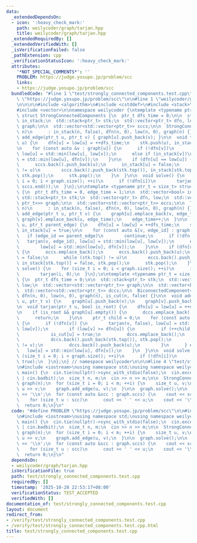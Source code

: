 ```yaml
---
data:
  _extendedDependsOn:
  - icon: ':heavy_check_mark:'
    path: weilycoder/graph/tarjan.hpp
    title: weilycoder/graph/tarjan.hpp
  _extendedRequiredBy: []
  _extendedVerifiedWith: []
  _isVerificationFailed: false
  _pathExtension: cpp
  _verificationStatusIcon: ':heavy_check_mark:'
  attributes:
    '*NOT_SPECIAL_COMMENTS*': ''
    PROBLEM: https://judge.yosupo.jp/problem/scc
    links:
    - https://judge.yosupo.jp/problem/scc
  bundledCode: "#line 1 \"test/strongly_connected_components.test.cpp\"\n#define PROBLEM\
    \ \"https://judge.yosupo.jp/problem/scc\"\n\n#line 1 \"weilycoder/graph/tarjan.hpp\"\
    \n\n\n\n#include <algorithm>\n#include <cstddef>\n#include <stack>\n#include <utility>\n\
    #include <vector>\n\nnamespace weilycoder {\ntemplate <typename ptr_t = size_t>\
    \ struct StrongConnectedComponents {\n  ptr_t dfs_time = 0;\n\n  std::vector<bool>\
    \ in_stack;\n  std::stack<ptr_t> stk;\n  std::vector<ptr_t> dfn, low;\n  std::vector<std::vector<ptr_t>>\
    \ graph;\n\n  std::vector<std::vector<ptr_t>> sccs;\n\n  StrongConnectedComponents(ptr_t\
    \ n)\n      : in_stack(n, false), dfn(n, 0), low(n, 0), graph(n) {}\n\n  void\
    \ add_edge(ptr_t u, ptr_t v) { graph[u].push_back(v); }\n\n  void tarjan(ptr_t\
    \ u) {\n    dfn[u] = low[u] = ++dfs_time;\n    stk.push(u), in_stack[u] = true;\n\
    \n    for (const auto &v : graph[u]) {\n      if (!dfn[v])\n        tarjan(v),\
    \ low[u] = std::min(low[u], low[v]);\n      else if (in_stack[v])\n        low[u]\
    \ = std::min(low[u], dfn[v]);\n    }\n\n    if (dfn[u] == low[u]) {\n      sccs.emplace_back();\n\
    \      sccs.back().push_back(u);\n      in_stack[u] = false;\n      while (stk.top()\
    \ != u)\n        sccs.back().push_back(stk.top()), in_stack[stk.top()] = false,\
    \ stk.pop();\n      stk.pop();\n    }\n  }\n\n  void solve() {\n    for (size_t\
    \ i = 0; i < graph.size(); ++i)\n      if (!dfn[i])\n        tarjan(i);\n    std::reverse(sccs.begin(),\
    \ sccs.end());\n  }\n};\n\ntemplate <typename ptr_t = size_t> struct TwoEdgeConnectedComponents\
    \ {\n  ptr_t dfs_time = 0, edge_time = 1;\n\n  std::vector<bool> in_stack;\n \
    \ std::stack<ptr_t> stk;\n  std::vector<ptr_t> dfn, low;\n  std::vector<std::vector<std::pair<ptr_t,\
    \ ptr_t>>> graph;\n\n  std::vector<std::vector<ptr_t>> eccs;\n\n  TwoEdgeConnectedComponents(ptr_t\
    \ n)\n      : in_stack(n, false), dfn(n, 0), low(n, 0), graph(n) {}\n\n  void\
    \ add_edge(ptr_t u, ptr_t v) {\n    graph[u].emplace_back(v, edge_time);\n   \
    \ graph[v].emplace_back(u, edge_time);\n    edge_time++;\n  }\n\n  void tarjan(ptr_t\
    \ u, ptr_t parent_edge) {\n    dfn[u] = low[u] = ++dfs_time;\n    stk.push(u),\
    \ in_stack[u] = true;\n\n    for (const auto &[v, edge_id] : graph[u]) {\n   \
    \   if (edge_id == parent_edge)\n        continue;\n      if (!dfn[v])\n     \
    \   tarjan(v, edge_id), low[u] = std::min(low[u], low[v]);\n      else if (in_stack[v])\n\
    \        low[u] = std::min(low[u], dfn[v]);\n    }\n\n    if (dfn[u] == low[u])\
    \ {\n      eccs.emplace_back();\n      eccs.back().push_back(u);\n      in_stack[u]\
    \ = false;\n      while (stk.top() != u)\n        eccs.back().push_back(stk.top()),\
    \ in_stack[stk.top()] = false, stk.pop();\n      stk.pop();\n    }\n  }\n\n  void\
    \ solve() {\n    for (size_t i = 0; i < graph.size(); ++i)\n      if (!dfn[i])\n\
    \        tarjan(i, 0);\n  }\n};\n\ntemplate <typename ptr_t = size_t> struct BiconnectedComponents\
    \ {\n  ptr_t dfs_time = 0;\n\n  std::stack<ptr_t> stk;\n  std::vector<ptr_t> dfn,\
    \ low;\n  std::vector<std::vector<ptr_t>> graph;\n\n  std::vector<bool> is_cut;\n\
    \  std::vector<std::vector<ptr_t>> dccs;\n\n  BiconnectedComponents(ptr_t n) :\
    \ dfn(n, 0), low(n, 0), graph(n), is_cut(n, false) {}\n\n  void add_edge(ptr_t\
    \ u, ptr_t v) {\n    graph[u].push_back(v);\n    graph[v].push_back(u);\n  }\n\
    \n  void tarjan(ptr_t u, bool is_root) {\n    dfn[u] = low[u] = ++dfs_time, stk.push(u);\n\
    \n    if (is_root && graph[u].empty()) {\n      dccs.emplace_back();\n      dccs.back().push_back(u);\n\
    \      return;\n    }\n\n    ptr_t child = 0;\n    for (const auto &v : graph[u])\
    \ {\n      if (!dfn[v]) {\n        tarjan(v, false), low[u] = std::min(low[u],\
    \ low[v]);\n        if (low[v] >= dfn[u]) {\n          if (++child > 1 || !is_root)\n\
    \            is_cut[u] = true;\n          dccs.emplace_back();\n          do\n\
    \            dccs.back().push_back(stk.top()), stk.pop();\n          while (dccs.back().back()\
    \ != v);\n          dccs.back().push_back(u);\n        }\n      } else\n     \
    \   low[u] = std::min(low[u], dfn[v]);\n    }\n  }\n\n  void solve() {\n    for\
    \ (size_t i = 0; i < graph.size(); ++i)\n      if (!dfn[i])\n        tarjan(i,\
    \ true);\n  }\n};\n} // namespace weilycoder\n\n\n#line 4 \"test/strongly_connected_components.test.cpp\"\
    \n#include <iostream>\nusing namespace std;\nusing namespace weilycoder;\n\nint\
    \ main() {\n  cin.tie(nullptr)->sync_with_stdio(false);\n  cin.exceptions(cin.failbit\
    \ | cin.badbit);\n  size_t n, m;\n  cin >> n >> m;\n\n  StrongConnectedComponents\
    \ graph(n);\n  for (size_t i = 0; i < m; ++i) {\n    size_t u, v;\n    cin >>\
    \ u >> v;\n    graph.add_edge(u, v);\n  }\n\n  graph.solve();\n\n  cout << graph.sccs.size()\
    \ << '\\n';\n  for (const auto &scc : graph.sccs) {\n    cout << scc.size();\n\
    \    for (size_t u : scc)\n      cout << ' ' << u;\n    cout << '\\n';\n  }\n\
    \  return 0;\n}\n"
  code: "#define PROBLEM \"https://judge.yosupo.jp/problem/scc\"\n\n#include \"../weilycoder/graph/tarjan.hpp\"\
    \n#include <iostream>\nusing namespace std;\nusing namespace weilycoder;\n\nint\
    \ main() {\n  cin.tie(nullptr)->sync_with_stdio(false);\n  cin.exceptions(cin.failbit\
    \ | cin.badbit);\n  size_t n, m;\n  cin >> n >> m;\n\n  StrongConnectedComponents\
    \ graph(n);\n  for (size_t i = 0; i < m; ++i) {\n    size_t u, v;\n    cin >>\
    \ u >> v;\n    graph.add_edge(u, v);\n  }\n\n  graph.solve();\n\n  cout << graph.sccs.size()\
    \ << '\\n';\n  for (const auto &scc : graph.sccs) {\n    cout << scc.size();\n\
    \    for (size_t u : scc)\n      cout << ' ' << u;\n    cout << '\\n';\n  }\n\
    \  return 0;\n}\n"
  dependsOn:
  - weilycoder/graph/tarjan.hpp
  isVerificationFile: true
  path: test/strongly_connected_components.test.cpp
  requiredBy: []
  timestamp: '2025-10-28 22:53:17+08:00'
  verificationStatus: TEST_ACCEPTED
  verifiedWith: []
documentation_of: test/strongly_connected_components.test.cpp
layout: document
redirect_from:
- /verify/test/strongly_connected_components.test.cpp
- /verify/test/strongly_connected_components.test.cpp.html
title: test/strongly_connected_components.test.cpp
---
```

